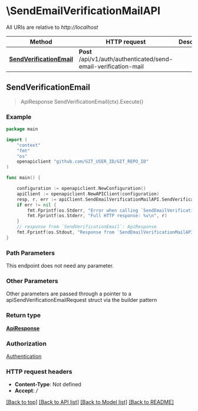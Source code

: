 # \SendEmailVerificationMailAPI

All URIs are relative to *http://localhost*

Method | HTTP request | Description
------------- | ------------- | -------------
[**SendVerificationEmail**](SendEmailVerificationMailAPI.md#SendVerificationEmail) | **Post** /api/v1/auth/authenticated/send-email-verification-mail | 



## SendVerificationEmail

> ApiResponse SendVerificationEmail(ctx).Execute()



### Example

```go
package main

import (
    "context"
    "fmt"
    "os"
    openapiclient "github.com/GIT_USER_ID/GIT_REPO_ID"
)

func main() {

    configuration := openapiclient.NewConfiguration()
    apiClient := openapiclient.NewAPIClient(configuration)
    resp, r, err := apiClient.SendEmailVerificationMailAPI.SendVerificationEmail(context.Background()).Execute()
    if err != nil {
        fmt.Fprintf(os.Stderr, "Error when calling `SendEmailVerificationMailAPI.SendVerificationEmail``: %v\n", err)
        fmt.Fprintf(os.Stderr, "Full HTTP response: %v\n", r)
    }
    // response from `SendVerificationEmail`: ApiResponse
    fmt.Fprintf(os.Stdout, "Response from `SendEmailVerificationMailAPI.SendVerificationEmail`: %v\n", resp)
}
```

### Path Parameters

This endpoint does not need any parameter.

### Other Parameters

Other parameters are passed through a pointer to a apiSendVerificationEmailRequest struct via the builder pattern


### Return type

[**ApiResponse**](ApiResponse.md)

### Authorization

[Authentication](../README.md#Authentication)

### HTTP request headers

- **Content-Type**: Not defined
- **Accept**: */*

[[Back to top]](#) [[Back to API list]](../README.md#documentation-for-api-endpoints)
[[Back to Model list]](../README.md#documentation-for-models)
[[Back to README]](../README.md)

